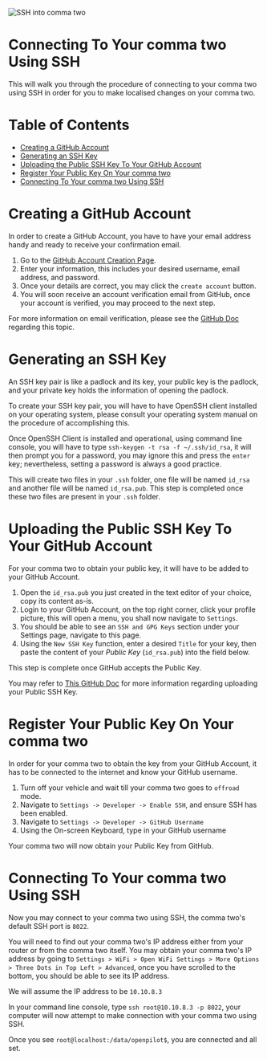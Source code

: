 ![SSH into comma two](https://user-images.githubusercontent.com/37757984/82586797-0496cc00-9b4d-11ea-9e98-48d193cf38ff.jpg)
# Connecting To Your comma two Using SSH
This will walk you through the procedure of connecting to your comma two using SSH in order for you to make localised changes on your comma two.

Table of Contents
=================

* [Creating a GitHub Account](#create-github-account)
* [Generating an SSH Key](#generate-ssh-key)
* [Uploading the Public SSH Key To Your GitHub Account](#upload-public-key)
* [Register Your Public Key On Your comma two](#register-key-on-c2)
* [Connecting To Your comma two Using SSH](#connection)

# Creating a GitHub Account<a name="create-github-account" />
In order to create a GitHub Account, you have to have your email address handy and ready to receive your confirmation email.
1. Go to the [GitHub Account Creation Page](https://github.com/join).
2. Enter your information, this includes your desired username, email address, and password.
3. Once your details are correct, you may click the `create account` button.
4. You will soon receive an account verification email from GitHub, once your account is verified, you may proceed to the next step.

For more information on email verification, please see the [GitHub Doc](https://docs.github.com/en/github/getting-started-with-github/verifying-your-email-address) regarding this topic.

# Generating an SSH Key<a name="generate-ssh-key" />
An SSH key pair is like a padlock and its key, your public key is the padlock, and your private key holds the information of opening the padlock.

To create your SSH key pair, you will have to have OpenSSH client installed on your operating system, please consult your operating system manual on the procedure of accomplishing this.

Once OpenSSH Client is installed and operational, using command line console, you will have to type `ssh-keygen -t rsa -f ~/.ssh/id_rsa`, it will then prompt you for a password, you may ignore this and press the `enter` key; nevertheless, setting a password is always a good practice.

This will create two files in your `.ssh` folder, one file will be named `id_rsa` and another file will be named `id_rsa.pub`. This step is completed once these two files are present in your `.ssh` folder.

# Uploading the Public SSH Key To Your GitHub Account<a name="upload-public-key" />
For your comma two to obtain your public key, it will have to be added to your GitHub Account.

1. Open the `id_rsa.pub` you just created in the text editor of your choice, copy its content as-is.
2. Login to your GitHub Account, on the top right corner, click your profile picture, this will open a menu, you shall now navigate to `Settings`.
3. You should be able to see an `SSH and GPG Keys` section under your Settings page, navigate to this page.
4. Using the `New SSH Key` function, enter a desired `Title` for your key, then paste the content of your *Public Key* (`id_rsa.pub`) into the field below.

This step is complete once GitHub accepts the Public Key.

You may refer to [This GitHub Doc](https://docs.github.com/en/github/authenticating-to-github/adding-a-new-ssh-key-to-your-github-account) for more information regarding uploading your Public SSH Key.

# Register Your Public Key On Your comma two<a name="register-key-on-c2" />
In order for your comma two to obtain the key from your GitHub Account, it has to be connected to the internet and know your GitHub username.

1. Turn off your vehicle and wait till your comma two goes to `offroad` mode.
2. Navigate to `Settings -> Developer -> Enable SSH`, and ensure SSH has been enabled.
3. Navigate to `Settings -> Developer -> GitHub Username`
4. Using the On-screen Keyboard, type in your GitHub username

Your comma two will now obtain your Public Key from GitHub.

# Connecting To Your comma two Using SSH<a name="connection" />
Now you may connect to your comma two using SSH, the comma two's default SSH port is `8022`.

You will need to find out your comma two's IP address either from your router or from the comma two itself. You may obtain your comma two's IP address by going to `Settings > WiFi > Open WiFi Settings > More Options > Three Dots in Top Left > Advanced`, once you have scrolled to the bottom, you should be able to see its IP address.

We will assume the IP address to be `10.10.8.3`

In your command line console, type `ssh root@10.10.8.3 -p 8022`, your computer will now attempt to make connection with your comma two using SSH.

Once you see `root@localhost:/data/openpilot$`, you are connected and all set.
